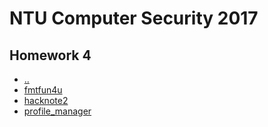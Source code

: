 # NTU Computer Security 2017
## Homework 4

* [..](./../)
* [fmtfun4u](./fmtfun4u.md)
* [hacknote2](./hacknote2.md)
* [profile_manager](./profile_manager.md)

